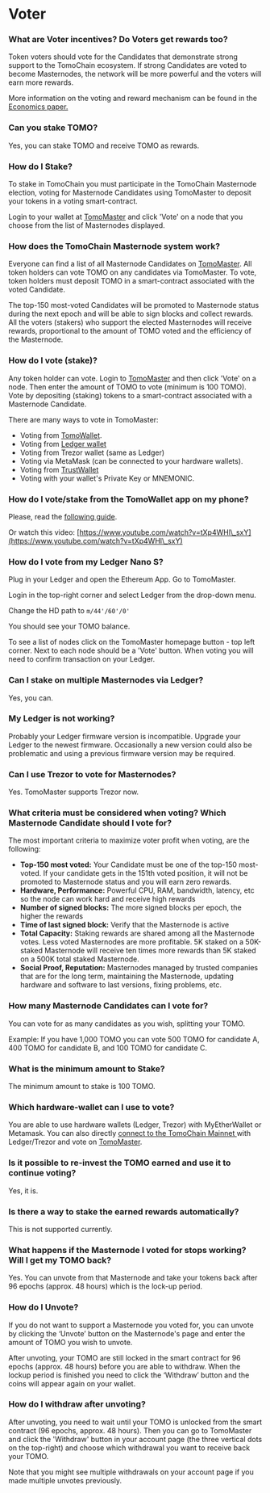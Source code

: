 # Voter

### **What are Voter incentives? Do Voters get rewards too?**

Token voters should vote for the Candidates that demonstrate strong support to the TomoChain ecosystem. If strong Candidates are voted to become Masternodes, the network will be more powerful and the voters will earn more rewards.

More information on the voting and reward mechanism can be found in the [Economics paper.](https://docs.google.com/document/u/1/d/197Cu57A6OYPoEQbrUVr067qNVEzP\_FEwaDCFff7hnlM/edit)

### **Can you stake TOMO?**

Yes, you can stake TOMO and receive TOMO as rewards.

### **How do I Stake?**

To stake in TomoChain you must participate in the TomoChain Masternode election, voting for Masternode Candidates using TomoMaster to deposit your tokens in a voting smart-contract.

Login to your wallet at [TomoMaster](https://master.tomochain.com) and click 'Vote' on a node that you choose from the list of Masternodes displayed.

### **How does the TomoChain Masternode system work?**

Everyone can find a list of all Masternode Candidates on [TomoMaster](https://master.tomochain.com/). All token holders can vote TOMO on any candidates via TomoMaster. To vote, token holders must deposit TOMO in a smart-contract associated with the voted Candidate.

The top-150 most-voted Candidates will be promoted to Masternode status during the next epoch and will be able to sign blocks and collect rewards. All the voters (stakers) who support the elected Masternodes will receive rewards, proportional to the amount of TOMO voted and the efficiency of the Masternode.

### **How do I vote (stake)?**

Any token holder can vote. Login to [TomoMaster](https://master.tomochain.com/) and then click 'Vote' on a node. Then enter the amount of TOMO to vote (minimum is 100 TOMO). Vote by depositing (staking) tokens to a smart-contract associated with a Masternode Candidate.

There are many ways to vote in TomoMaster:

* Voting from [TomoWallet](https://www.youtube.com/watch?v=EdeTsN6-hRM\&list=PLuqf1yr-JvSy0AwnxMyalxmM\_jKFOP\_Y\_).
* Voting from [Ledger wallet](https://www.youtube.com/watch?v=wfHK03D2m7s\&list=PLuqf1yr-JvSx7XiLxXlhItFhpz\_-j1fD0)
* Voting from Trezor wallet (same as Ledger)
* Voting via MetaMask (can be connected to your hardware wallets).
* Voting from [TrustWallet](https://www.youtube.com/watch?v=8qJCYsOuyeE)
* Voting with your wallet's Private Key or MNEMONIC.

### **How do I vote/stake from the TomoWallet app on my phone?**

Please, read the [following guide](https://medium.com/tomochain/how-to-vote-for-tomochain-masternodes-using-tomowallet-1ddc3457907f).

Or watch this video: [https://www.youtube.com/watch?v=tXp4WHl\_sxY](https://www.youtube.com/watch?v=tXp4WHl\_sxY)

### **How do I vote from my Ledger Nano S?**

Plug in your Ledger and open the Ethereum App. Go to TomoMaster.

Login in the top-right corner and select Ledger from the drop-down menu.

Change the HD path to `m/44'/60'/0'`

You should see your TOMO balance.

To see a list of nodes click on the TomoMaster homepage button - top left corner. Next to each node should be a 'Vote' button. When voting you will need to confirm transaction on your Ledger.

### **Can I stake on multiple Masternodes via Ledger?**

Yes, you can.

### **My Ledger is not working?**

Probably your Ledger firmware version is incompatible. Upgrade your Ledger to the newest firmware. Occasionally a new version could also be problematic and using a previous firmware version may be required.

### **Can I use Trezor to vote for Masternodes?**

Yes. TomoMaster supports Trezor now.

### **What criteria must be considered when voting? Which Masternode Candidate should I vote for?**

The most important criteria to maximize voter profit when voting, are the following:

* **Top-150 most voted:** Your Candidate must be one of the top-150 most-voted. If your candidate gets in the 151th voted position, it will not be promoted to Masternode status and you will earn zero rewards.
* **Hardware, Performance:** Powerful CPU, RAM, bandwidth, latency, etc so the node can work hard and receive high rewards
* **Number of signed blocks:** The more signed blocks per epoch, the higher the rewards
* **Time of last signed block:** Verify that the Masternode is active
* **Total Capacity:** Staking rewards are shared among all the Masternode votes. Less voted Masternodes are more profitable. 5K staked on a 50K-staked Masternode will receive ten times more rewards than 5K staked on a 500K total staked Masternode.
* **Social Proof, Reputation:** Masternodes managed by trusted companies that are for the long term, maintaining the Masternode, updating hardware and software to last versions, fixing problems, etc.

### **How many Masternode Candidates can I vote for?**

You can vote for as many candidates as you wish, splitting your TOMO.

Example: If you have 1,000 TOMO you can vote 500 TOMO for candidate A, 400 TOMO for candidate B, and 100 TOMO for candidate C.

### **What is the minimum amount to Stake?**

The minimum amount to stake is 100 TOMO.

### **Which hardware-wallet can I use to vote?**

You are able to use hardware wallets (Ledger, Trezor) with MyEtherWallet or Metamask. You can also directly [connect to the TomoChain Mainnet ](../../general/how-to-connect-to-tomochain-network/)with Ledger/Trezor and vote on [TomoMaster](https://master.tomochain.com/).

### **Is it possible to re-invest the TOMO earned and use it to continue voting?**

Yes, it is.

### **Is there a way to stake the earned rewards automatically?**

This is not supported currently.

### **What happens if the Masternode I voted for stops working? Will I get my TOMO back?**

Yes. You can unvote from that Masternode and take your tokens back after 96 epochs (approx. 48 hours) which is the lock-up period.

### **How do I Unvote?**

If you do not want to support a Masternode you voted for, you can unvote by clicking the ‘Unvote’ button on the Masternode's page and enter the amount of TOMO you wish to unvote.

After unvoting, your TOMO are still locked in the smart contract for 96 epochs (approx. 48 hours) before you are able to withdraw. When the lockup period is finished you need to click the ‘Withdraw’ button and the coins will appear again on your wallet.

### **How do I withdraw after unvoting?**

After unvoting, you need to wait until your TOMO is unlocked from the smart contract (96 epochs, approx. 48 hours). Then you can go to TomoMaster and click the 'Withdraw' button in your account page (the three vertical dots on the top-right) and choose which withdrawal you want to receive back your TOMO.

Note that you might see multiple withdrawals on your account page if you made multiple unvotes previously.
